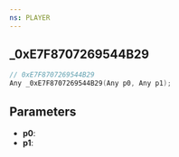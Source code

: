 ```yaml
---
ns: PLAYER
---
```

## _0xE7F8707269544B29

```c
// 0xE7F8707269544B29
Any _0xE7F8707269544B29(Any p0, Any p1);
```

## Parameters
* **p0**:
* **p1**:
